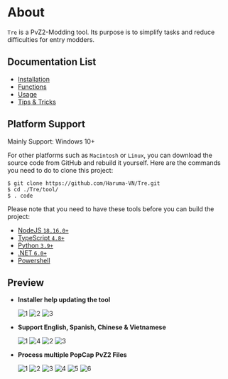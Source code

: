 # About

`Tre` is a PvZ2-Modding tool. Its purpose is to simplify tasks and reduce difficulties for entry modders.

## Documentation List

-   [Installation](./documentation/installation.md)
-   [Functions](./documentation/functions.md)
-   [Usage](./documentation/usage.md)
-   [Tips & Tricks](./documentation/tips.md)

## Platform Support

Mainly Support: Windows 10+

For other platforms such as `Macintosh` or `Linux`, you can download the source code from GitHub and rebuild it yourself. Here are the commands you need to do to clone this project:

```
$ git clone https://github.com/Haruma-VN/Tre.git
$ cd ./Tre/tool/
$ . code
```

Please note that you need to have these tools before you can build the project:

-   [NodeJS `18.16.0+`](https://nodejs.org/en)
-   [TypeScript `4.8+`](https://www.typescriptlang.org/)
-   [Python `3.9+`](https://www.python.org/)
-   [.NET `6.0+`](https://dotnet.microsoft.com/en-us/download/dotnet/6.0)
-   [Powershell](https://learn.microsoft.com/en-us/powershell/)

## Preview

-   **Installer help updating the tool**

    ![1](./documentation/images/installer/1.png)
    ![2](./documentation/images/installer/2.png)
    ![3](./documentation/images/installer/3.png)

-   **Support English, Spanish, Chinese & Vietnamese**

    ![1](./documentation/images/language/en.png)
    ![4](./documentation/images/language/es.png)
    ![2](./documentation/images/language/zh.png)
    ![3](./documentation/images/language/vi.png)

-   **Process multiple PopCap PvZ2 Files**

    ![1](./documentation/images/functions/1.png)
    ![2](./documentation/images/functions/2.png)
    ![3](./documentation/images/functions/3.png)
    ![4](./documentation/images/functions/4.png)
    ![5](./documentation/images/functions/5.png)
    ![6](./documentation/images/functions/6.png)
